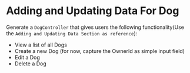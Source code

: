# Adding and Updating Data For Dog

Generate a `DogController` that gives users the following functionality(Use the `Adding and Updating Data Section as reference`):

- View a list of all Dogs
- Create a new Dog (for now, capture the OwnerId as simple input field)
- Edit a Dog
- Delete a Dog